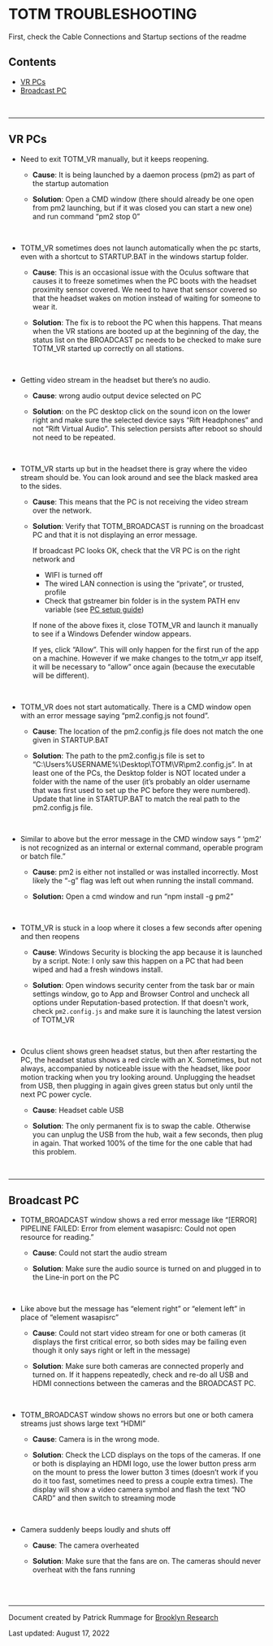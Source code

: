 # TOTM TROUBLESHOOTING

First, check the Cable Connections and Startup sections of the readme

## Contents
* [VR PCs](#vr_pcs)
* [Broadcast PC](#broadcast_pc)

<br>

---

## VR PCs <a name="vr_pcs"></a>

* Need to exit TOTM_VR manually, but it keeps reopening.

    * **Cause**: It is being launched by a daemon process (pm2) as part of the startup automation

    * **Solution**: Open a CMD window (there should already be one open from pm2 launching, but if it was closed you can start a new one) and run command “pm2 stop 0”

<br>

* TOTM_VR sometimes does not launch automatically when the pc starts, even with a shortcut to STARTUP.BAT in the windows startup folder.

    * **Cause**: This is an occasional issue with the Oculus software that causes it to freeze sometimes when the PC boots with the headset proximity sensor covered. We need to have that sensor covered so that the headset wakes on motion instead of waiting for someone to wear it.

    * **Solution**: The fix is to reboot the PC when this happens. That means when the VR stations are booted up at the beginning of the day, the status list on the BROADCAST pc needs to be checked to make sure TOTM_VR started up correctly on all stations.

<br>

* Getting video stream in the headset but there’s no audio.

    * **Cause**: wrong audio output device selected on PC

    * **Solution**: on the PC desktop click on the sound icon on the lower
right and make sure the selected device says
“Rift Headphones” and not “Rift Virtual Audio”.
This selection persists after reboot so should not need
to be repeated.

<br>

* TOTM_VR starts up but in the headset there is gray where the video stream should be. You can look around and see the black masked area to the sides.

    * **Cause**: This means that the PC is not receiving the video stream  over the network.

    * **Solution**: Verify that TOTM_BROADCAST is running on the broadcast PC and that it is not displaying an error message.

        If broadcast PC looks OK, check that the VR PC is on the right network and
		* WIFI is turned off
		* The wired LAN connection is using the “private”, or trusted, profile
        * Check that gstreamer bin folder is in the system PATH env variable (see [PC setup guide](./totm_pc_setup.md))

        If none of the above fixes it, close TOTM_VR and launch it         manually to see if a Windows Defender window appears.

        If yes, click “Allow”. This will only happen for the first run of the app on a machine. However if we make changes to the totm_vr app itself, it will be necessary to “allow” once again (because the executable will be different).

<br>

* TOTM_VR does not start automatically. There is a CMD window open with an error message saying “pm2.config.js not found”.

    * **Cause**: The location of the pm2.config.js file does not match the one given in STARTUP.BAT

    * **Solution**: The path to the pm2.config.js file is set to “C:\Users\%USERNAME%\Desktop\TOTM\VR\pm2.config.js”. In at least one of the PCs, the Desktop folder is NOT located under a folder with the name of the user (it’s probably an older username that was first used to set up the PC before they were numbered). Update that line in STARTUP.BAT to match the real path to the pm2.config.js file.

<br>

* Similar to above but the error message in the CMD window says “ ‘pm2’ is not recognized as an internal or external command, operable program or batch file.”

    * **Cause**: pm2 is either not installed or was installed incorrectly. Most likely the “-g” flag was left out when running the install command.

    * **Solution:** Open a cmd window and run “npm install -g pm2”

<br>

* TOTM_VR is stuck in a loop where it closes a few seconds after opening and then reopens

    * **Cause**: Windows Security is blocking the app because it is launched by a script. Note: I only saw this happen on a PC that had been wiped and had a fresh windows install.

    * **Solution**: Open windows security center from the task bar or main settings window, go to App and Browser Control and uncheck all options under Reputation-based protection.
    If that doesn't work, check `pm2.config.js` and make sure it is launching the latest version of TOTM_VR

<br>

* Oculus client shows green headset status, but then after restarting the PC,  the headset status shows a red circle with an X. Sometimes, but not always, accompanied by noticeable issue with the headset, like poor motion tracking when you try looking around. Unplugging the headset from USB, then plugging in again gives green status but only until the next PC power cycle.

    * **Cause**: Headset cable USB

    * **Solution**: The only permanent fix is to swap the cable. Otherwise you can unplug the USB from the hub, wait a few seconds, then plug in again. That worked 100% of the time for the one cable that had this problem.

<br>

---

## Broadcast PC<a name="broadcast_pc"></a>

* TOTM_BROADCAST window shows a red error message like “[ERROR] PIPELINE FAILED: Error from element wasapisrc: Could not open resource for reading.”

    * **Cause**: Could not start the audio stream

    * **Solution**: Make sure the audio source is turned on and plugged in to the Line-in port on the PC

<br>

* Like above but the message has “element right” or “element left” in place of “element wasapisrc”

    * **Cause**: Could not start video stream for one or both cameras (it displays the first critical error, so both sides may be failing even though it only says right or left in the message)

    * **Solution**: Make sure both cameras are connected properly and turned on. If it happens repeatedly, check and re-do all USB and HDMI connections between the cameras and the BROADCAST PC.

<br>

* TOTM_BROADCAST window shows no errors but one or both camera streams just shows large text “HDMI”

    * **Cause**: Camera is in the wrong mode.

    * **Solution**: Check the LCD displays on the tops of the cameras. If one or both is displaying an HDMI logo, use the lower button press arm on the mount to press the lower button 3 times (doesn’t work if you do it too fast, sometimes need to press a couple extra times). The display will show a video camera symbol and flash the text “NO CARD” and then switch to streaming mode

<br>

* Camera suddenly beeps loudly and shuts off

    * **Cause**: The camera overheated

    * **Solution**: Make sure that the fans are on. The cameras should never overheat with the fans running

<br><br>

---

Document created by Patrick Rummage for [Brooklyn Research](https://brooklynresearch.com)

Last updated: August 17, 2022


